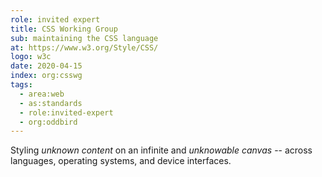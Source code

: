 ```yaml
---
role: invited expert
title: CSS Working Group
sub: maintaining the CSS language
at: https://www.w3.org/Style/CSS/
logo: w3c
date: 2020-04-15
index: org:csswg
tags:
  - area:web
  - as:standards
  - role:invited-expert
  - org:oddbird
---
```


Styling _unknown content_
on an infinite and _unknowable canvas_ --
across languages, operating systems,
and device interfaces.
